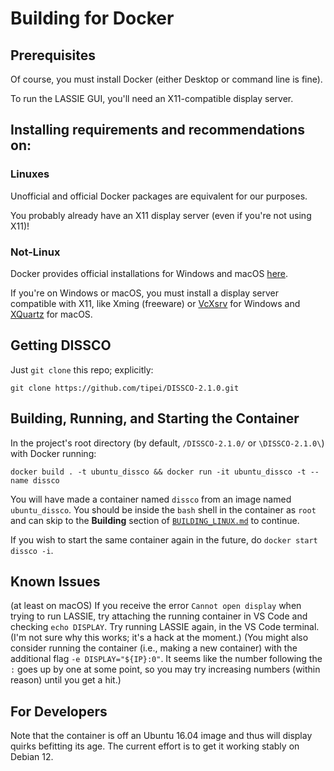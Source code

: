 Building for Docker 
=================

Prerequisites
-------------

Of course, you must install Docker (either Desktop or command line is fine).

To run the LASSIE GUI, you'll need an X11-compatible display server.

Installing requirements and recommendations on:
-----------------------------------------------

### Linuxes
Unofficial and official Docker packages are equivalent for our purposes.

You probably already have an X11 display server (even if you're not using X11)!

### Not-Linux
Docker provides official installations for Windows and macOS [here](https://www.docker.com/products/docker-desktop/).

If you're on Windows or macOS, you must install a display server compatible with X11, like Xming (freeware) or [VcXsrv](https://sourceforge.net/projects/vcxsrv/) for Windows and [XQuartz](https://www.xquartz.org/) for macOS.

Getting DISSCO
-----------------
Just `git clone` this repo; explicitly:

    git clone https://github.com/tipei/DISSCO-2.1.0.git

Building, Running, and Starting the Container
----------------------
In the project's root directory (by default, `/DISSCO-2.1.0/` or `\DISSCO-2.1.0\`) with Docker running:

    docker build . -t ubuntu_dissco && docker run -it ubuntu_dissco -t --name dissco

You will have made a container named `dissco` from an image named `ubuntu_dissco`. You should be inside the `bash` shell in the container as `root` and can skip to the **Building** section of [`BUILDING_LINUX.md`](BUILDING_LINUX.md#building) to continue.

If you wish to start the same container again in the future, do `docker start dissco -i`.

Known Issues
------------
(at least on macOS) If you receive the error `Cannot open display` when trying to run LASSIE, try attaching the running container in VS Code and checking `echo DISPLAY`. Try running LASSIE again, in the VS Code terminal. (I'm not sure why this works; it's a hack at the moment.) (You might also consider running the container (i.e., making a new container) with the additional flag `-e DISPLAY="${IP}:0"`. It seems like the number following the `:` goes up by one at some point, so you may try increasing numbers (within reason) until you get a hit.)

For Developers
--------------
Note that the container is off an Ubuntu 16.04 image and thus will display quirks befitting its age. The current effort is to get it working stably on Debian 12.
    
